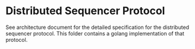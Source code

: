 # Distributed Sequencer Protocol

See architecture document for the detailed specification for the distributed sequencer protocol.  This folder contains a golang implementation of that protocol.

